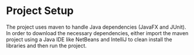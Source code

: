 # Project Setup
The project uses maven to handle Java dependencies (JavaFX and JUnit).  In order to download the necessary dependencies, either import the maven project using a Java IDE like NetBeans and IntelliJ to clean install the libraries and then run the project.
